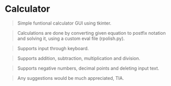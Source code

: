 # Calculator

> Simple funtional calculator GUI using tkinter.

> Calculations are done by converting given equation to postfix notation and solving it, using a custom eval file (rpolish.py).

> Supports input through keyboard.

> Supports addition, subtraction, multiplication and division.

> Supports negative numbers, decimal points and deleting input text.

> Any suggestions would be much appreciated, TIA. 
